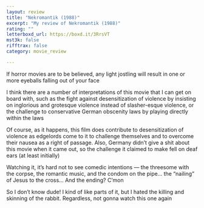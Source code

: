 ```yaml
---
layout: review
title: "Nekromantik (1988)"
excerpt: "My review of Nekromantik (1988)"
rating: ""
letterboxd_url: https://boxd.it/3RrsVT
mst3k: false
rifftrax: false
category: movie_review

---
```


If horror movies are to be believed, any light jostling will result in one or more eyeballs falling out of your face

I think there are a number of interpretations of this movie that I can get on board with, such as the fight against desensitization of violence by insisting on inglorious and grotesque violence instead of slasher-esque violence, or the challenge to conservative German obscenity laws by playing directly within the laws

Of course, as it happens, this film does contribute to desensitization of violence as edgelords come to it to challenge themselves and to overcome their nausea as a right of passage. Also, Germany didn’t give a shit about this movie when it came out, so the challenge it claimed to make fell on deaf ears (at least initially)

Watching it, it’s hard not to see comedic intentions — the threesome with the corpse, the romantic music, and the condom on the pipe… the “nailing” of Jesus to the cross… And the ending? C’mon

So I don’t know dude! I kind of like parts of it, but I hated the killing and skinning of the rabbit. Regardless, not gonna watch this one again